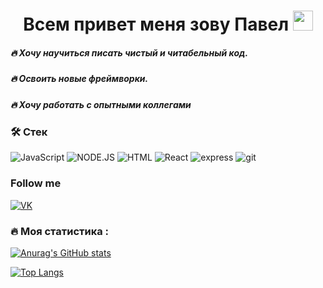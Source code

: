 
<h1 align="center">Всем привет меня зову Павел
<img src="https://github.com/blackcater/blackcater/raw/main/images/Hi.gif" height="32"/></h1>


##### :fire: Хочу научиться писать чистый и читабельный код.
##### :fire: Освоить новые фреймворки.
##### :fire: Хочу работать с опытными коллегами

 ### :hammer_and_wrench: Стек

 ![JavaScript](https://img.shields.io/badge/-JavaScript-black?style=for-the-badge&logo=JavaScript)
 ![NODE.JS](https://img.shields.io/badge/-NODE-9CF?style=for-the-badge&logo=NODE.JS)
 ![HTML](https://img.shields.io/badge/-HTML-1F326B?style=for-the-badge&logo=HTML5)
 ![React](https://img.shields.io/badge/-React-black?style=for-the-badge&logo=React)
 ![express](https://img.shields.io/badge/-express-1B2C5C?style=for-the-badge&logo=express)
 ![git](https://img.shields.io/badge/-git-black?style=for-the-badge&logo=git)

  ### Follow me

  
 [![VK](https://img.shields.io/badge/-вконтакте-1F326B?style=for-the-badge&logo=VK)](https://vk.com/oranlo)

### :fire: Моя статистика :
 [![Anurag's GitHub stats](https://github-readme-stats.vercel.app/api?username=PavelIN)](https://github.com/anuraghazra/github-readme-stats)

 [![Top Langs](https://github-readme-stats.vercel.app/api/top-langs/?username=PavelIN&layout=compact&theme=vision-friendly-dark)](https://github.com/anuraghazra/github-readme-stats)
